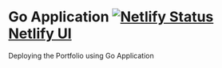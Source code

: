 # Go Application [![Netlify Status](https://api.netlify.com/api/v1/badges/a7cd6625-f2c7-4701-b249-c70743234a32/deploy-status)](https://app.netlify.com/sites/girishcodealchemy/deploys) [Netlify UI](https://girishcodealchemy.netlify.app/)

Deploying the Portfolio using Go Application
